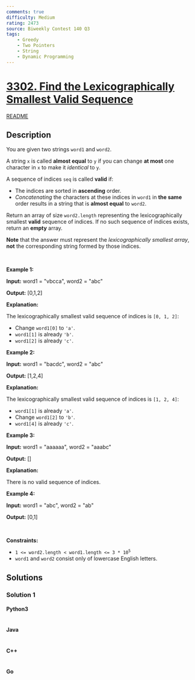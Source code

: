 ```yaml
---
comments: true
difficulty: Medium
rating: 2473
source: Biweekly Contest 140 Q3
tags:
    - Greedy
    - Two Pointers
    - String
    - Dynamic Programming
---
```


<!-- problem:start -->

# [3302. Find the Lexicographically Smallest Valid Sequence](https://leetcode.com/problems/find-the-lexicographically-smallest-valid-sequence)

[README](/solution/3300-3399/3302.Find%20the%20Lexicographically%20Smallest%20Valid%20Sequence/README.md)

## Description

<!-- description:start -->

<p>You are given two strings <code>word1</code> and <code>word2</code>.</p>

<p>A string <code>x</code> is called <strong>almost equal</strong> to <code>y</code> if you can change <strong>at most</strong> one character in <code>x</code> to make it <em>identical</em> to <code>y</code>.</p>

<p>A sequence of indices <code>seq</code> is called <strong>valid</strong> if:</p>

<ul>
	<li>The indices are sorted in <strong>ascending</strong> order.</li>
	<li><em>Concatenating</em> the characters at these indices in <code>word1</code> in <strong>the same</strong> order results in a string that is <strong>almost equal</strong> to <code>word2</code>.</li>
</ul>

<p>Return an array of size <code>word2.length</code> representing the <span data-keyword="lexicographically-smaller-array">lexicographically smallest</span> <strong>valid</strong> sequence of indices. If no such sequence of indices exists, return an <strong>empty</strong> array.</p>

<p><strong>Note</strong> that the answer must represent the <em>lexicographically smallest array</em>, <strong>not</strong> the corresponding string formed by those indices.<!-- notionvc: 2ff8e782-bd6f-4813-a421-ec25f7e84c1e --></p>

<p>&nbsp;</p>
<p><strong class="example">Example 1:</strong></p>

<div class="example-block">
<p><strong>Input:</strong> <span class="example-io">word1 = &quot;vbcca&quot;, word2 = &quot;abc&quot;</span></p>

<p><strong>Output:</strong> <span class="example-io">[0,1,2]</span></p>

<p><strong>Explanation:</strong></p>

<p>The lexicographically smallest valid sequence of indices is <code>[0, 1, 2]</code>:</p>

<ul>
	<li>Change <code>word1[0]</code> to <code>&#39;a&#39;</code>.</li>
	<li><code>word1[1]</code> is already <code>&#39;b&#39;</code>.</li>
	<li><code>word1[2]</code> is already <code>&#39;c&#39;</code>.</li>
</ul>
</div>

<p><strong class="example">Example 2:</strong></p>

<div class="example-block">
<p><strong>Input:</strong> <span class="example-io">word1 = &quot;bacdc&quot;, word2 = &quot;abc&quot;</span></p>

<p><strong>Output:</strong> <span class="example-io">[1,2,4]</span></p>

<p><strong>Explanation:</strong></p>

<p>The lexicographically smallest valid sequence of indices is <code>[1, 2, 4]</code>:</p>

<ul>
	<li><code>word1[1]</code> is already <code>&#39;a&#39;</code>.</li>
	<li>Change <code>word1[2]</code> to <code>&#39;b&#39;</code>.</li>
	<li><code>word1[4]</code> is already <code>&#39;c&#39;</code>.</li>
</ul>
</div>

<p><strong class="example">Example 3:</strong></p>

<div class="example-block">
<p><strong>Input:</strong> <span class="example-io">word1 = &quot;aaaaaa&quot;, word2 = &quot;aaabc&quot;</span></p>

<p><strong>Output:</strong> <span class="example-io">[]</span></p>

<p><strong>Explanation:</strong></p>

<p>There is no valid sequence of indices.</p>
</div>

<p><strong class="example">Example 4:</strong></p>

<div class="example-block">
<p><strong>Input:</strong> <span class="example-io">word1 = &quot;abc&quot;, word2 = &quot;ab&quot;</span></p>

<p><strong>Output:</strong> <span class="example-io">[0,1]</span></p>
</div>

<p>&nbsp;</p>
<p><strong>Constraints:</strong></p>

<ul>
	<li><code>1 &lt;= word2.length &lt; word1.length &lt;= 3 * 10<sup>5</sup></code></li>
	<li><code>word1</code> and <code>word2</code> consist only of lowercase English letters.</li>
</ul>

<!-- description:end -->

## Solutions

<!-- solution:start -->

### Solution 1

<!-- tabs:start -->

#### Python3

```python

```

#### Java

```java

```

#### C++

```cpp

```

#### Go

```go

```

<!-- tabs:end -->

<!-- solution:end -->

<!-- problem:end -->
